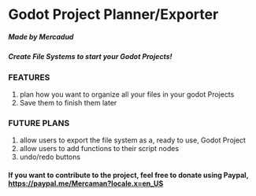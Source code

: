 # Godot Project Planner/Exporter
##### Made by Mercadud

##### Create File Systems to start your Godot Projects!

### FEATURES
1. plan how you want to organize all your files in your godot Projects
2. Save them to finish them later

### FUTURE PLANS
1. allow users to export the file system as a, ready to use, Godot Project
2. allow users to add functions to their script nodes
3. undo/redo buttons

#### If you want to contribute to the project, feel free to donate using Paypal, https://paypal.me/Mercaman?locale.x=en_US
